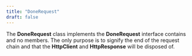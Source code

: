 ```yaml
---
title: "DoneRequest"
draft: false
---
```


The **DoneRequest** class implements the **DoneRequest** interface contains and no members. The only purpose is to signify the end of the request chain and that the **HttpClient** and **HttpResponse** will be disposed of.
